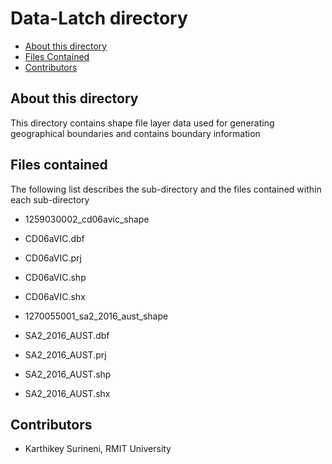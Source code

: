 # Data-Latch directory

* [About this directory](#about-this-directory)
* [Files Contained](#files-contained)
* [Contributors](#contributors)


## About this directory

This directory contains shape file layer data used for generating geographical boundaries and contains boundary information

## Files contained

The following list describes the sub-directory and the files contained within each sub-directory

* 1259030002_cd06avic_shape
 * CD06aVIC.dbf
 * CD06aVIC.prj
 * CD06aVIC.shp
 * CD06aVIC.shx
 
* 1270055001_sa2_2016_aust_shape
 * SA2_2016_AUST.dbf
 * SA2_2016_AUST.prj
 * SA2_2016_AUST.shp
 * SA2_2016_AUST.shx
 
## Contributors

* Karthikey Surineni, RMIT University




